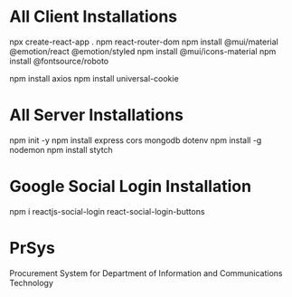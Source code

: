 # All Client Installations

npx create-react-app .
npm react-router-dom
npm install @mui/material @emotion/react @emotion/styled
npm install @mui/icons-material
npm install @fontsource/roboto

npm install axios
npm install universal-cookie

# All Server Installations

npm init -y
npm install express cors mongodb dotenv
npm install -g nodemon
npm install stytch

# Google Social Login Installation

npm i reactjs-social-login react-social-login-buttons

# PrSys

Procurement System for Department of Information and Communications Technology

